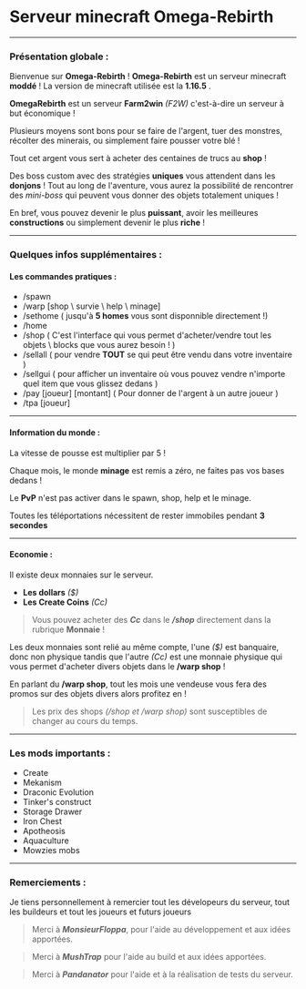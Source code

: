 # Serveur minecraft Omega-Rebirth

--------------------

### Présentation globale :

Bienvenue sur __Omega-Rebirth__ ! 
__Omega-Rebirth__ est un serveur minecraft __moddé__ !
La version de minecraft utilisée est la __1.16.5__ .

__OmegaRebirth__ est un serveur __Farm2win__ _(F2W)_ c'est-à-dire un serveur à but économique !

Plusieurs moyens sont bons pour se faire de l'argent, tuer des monstres, récolter des minerais, ou simplement faire pousser votre blé !

Tout cet argent vous sert à acheter des centaines de trucs au __shop__ !

Des boss custom avec des stratégies __uniques__ vous attendent dans les __donjons__ !
Tout au long de l'aventure, vous aurez la possibilité de rencontrer des _mini-boss_ qui peuvent vous donner des objets totalement uniques ! 

En bref, vous pouvez devenir le plus __puissant__, avoir les meilleures __constructions__ ou simplement devenir le plus __riche__ ! 

--------------------

### Quelques infos supplémentaires : 

#### Les commandes pratiques :
* /spawn
* /warp [shop \ survie \ help \ minage]
* /sethome ( jusqu'à __5 homes__ vous sont disponnible directement !)
* /home
* /shop ( C'est l'interface qui vous permet d'acheter/vendre tout les objets \ blocks que vous aurez besoin ! )
* /sellall ( pour vendre __TOUT__ se qui peut être vendu dans votre inventaire )
* /sellgui ( pour afficher un inventaire où vous pouvez vendre n'importe quel item que vous glissez dedans )
* /pay [joueur] [montant] ( Pour donner de l'argent à un autre joueur )
* /tpa [joueur]

--------------------

#### Information du monde :

La vitesse de pousse est multiplier par 5 !

Chaque mois, le monde __minage__ est remis a zéro, ne faites pas vos bases dedans !

Le __PvP__ n'est pas activer dans le spawn, shop, help et le minage.

Toutes les téléportations nécessitent de rester immobiles pendant __3 secondes__

--------------------

#### Economie :

Il existe deux monnaies sur le serveur. 
* __Les dollars__ _($)_
* __Les Create Coins__ _(Cc)_

> Vous pouvez acheter des ___Cc___ dans le ___/shop___ directement dans la rubrique __Monnaie__ !

Les deux monnaies sont relié au même compte, l'une _($)_ est banquaire, donc non physique 
tandis que l'autre _(Cc)_ est une monnaie physique qui vous permet d'acheter divers objets dans le __/warp shop__ !

En parlant du __/warp shop__, tout les mois une vendeuse vous fera des promos sur des objets divers alors profitez en !

> Les prix des shops _(/shop et /warp shop)_ sont susceptibles de changer au cours du temps.

--------------------

### Les mods importants :

* Create
* Mekanism
* Draconic Evolution
* Tinker's construct
* Storage Drawer
* Iron Chest
* Apotheosis
* Aquaculture
* Mowzies mobs


--------------------


### Remerciements : 

Je tiens personnellement à remercier tout les dévelopeurs du serveur, tout les buildeurs et tout les joueurs et futurs joueurs 
> Merci à ___MonsieurFloppa___, pour l'aide au développement et aux idées apportées.

> Merci à ___MushTrap___ pour l'aide au build et aux idées apportées.

> Merci à ___Pandanator___ pour l'aide et à la réalisation de tests du serveur.
